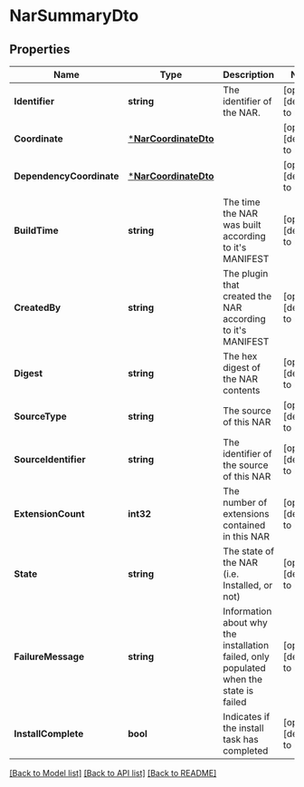 # NarSummaryDto

## Properties
Name | Type | Description | Notes
------------ | ------------- | ------------- | -------------
**Identifier** | **string** | The identifier of the NAR. | [optional] [default to null]
**Coordinate** | [***NarCoordinateDto**](NarCoordinateDTO.md) |  | [optional] [default to null]
**DependencyCoordinate** | [***NarCoordinateDto**](NarCoordinateDTO.md) |  | [optional] [default to null]
**BuildTime** | **string** | The time the NAR was built according to it&#x27;s MANIFEST | [optional] [default to null]
**CreatedBy** | **string** | The plugin that created the NAR according to it&#x27;s MANIFEST | [optional] [default to null]
**Digest** | **string** | The hex digest of the NAR contents | [optional] [default to null]
**SourceType** | **string** | The source of this NAR | [optional] [default to null]
**SourceIdentifier** | **string** | The identifier of the source of this NAR | [optional] [default to null]
**ExtensionCount** | **int32** | The number of extensions contained in this NAR | [optional] [default to null]
**State** | **string** | The state of the NAR (i.e. Installed, or not) | [optional] [default to null]
**FailureMessage** | **string** | Information about why the installation failed, only populated when the state is failed | [optional] [default to null]
**InstallComplete** | **bool** | Indicates if the install task has completed | [optional] [default to null]

[[Back to Model list]](../README.md#documentation-for-models) [[Back to API list]](../README.md#documentation-for-api-endpoints) [[Back to README]](../README.md)

